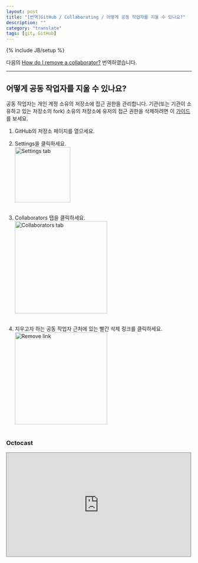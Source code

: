 ```yaml
---
layout: post
title: "[번역]GitHub / Collaborating / 어떻게 공동 작업자를 지울 수 있나요?"
description: ""
category: "translate"
tags: [git, GitHub]
---
```

{% include JB/setup %}

다음의 [How do I remove a collaborator?](https://help.github.com/articles/how-do-i-remove-a-collaborator) 번역하였습니다.

---

## 어떻게 공동 작업자를 지울 수 있나요?

공동 작업자는 개인 계정 소유의 저장소에 접근 권한을 관리합니다. 기관(또는 기관이 소유하고 있는 저장소의 fork) 소유의 저장소에 유저의 접근 권한을 삭제하려면 이 [가이드](https://help.github.com/articles/how-do-i-remove-a-team-member)를 보세요.

1. GitHub의 저장소 페이지를 열으세요.

2. Settings을 클릭하세요.<br/><img src="https://github-images.s3.amazonaws.com/help/repo-actions-settings.png" alt="Settings tab" style="width: 150px;"/><br/><br/>

3. Collaborators 탭을 클릭하세요.<br/><img src="https://github-images.s3.amazonaws.com/help/repo-settings-collaborators.png" alt="Collaborators tab" style="width: 250px;"/><br/><br/>

4. 지우고자 하는 공동 작업자 근처에 있는 빨간 삭제 링크를 클릭하세요.<br/><img src="https://github-images.s3.amazonaws.com/help/Collaborator-Remove.png" alt="Remove link" style="width: 250px;"/><br/><br/>

### Octocast

<iframe src="http://player.vimeo.com/video/56362542" width="500" height="281" style="border: 1px solid grey;" webkitallowfullscreen="" mozallowfullscreen="" allowfullscreen=""></iframe>